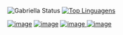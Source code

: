 



![Gabriella Status](https://github-readme-stats.vercel.app/api?username=gabriella0811&show_icons=true&theme=dracula)     [![Top Linguagens](https://github-readme-stats.vercel.app/api/top-langs/?username=gabriella0811&layout=compact&show_icons=true&theme=dracula)](https://github.com/gabriella0811/github-readme-stats)






[![image](https://user-images.githubusercontent.com/56557766/179840133-8d2e465d-c9a9-4bc1-ab7b-094f36ada7a6.png)](https://web.dio.me/users/gabriellareis_trindade?tab=achievements)      [![image](https://user-images.githubusercontent.com/56557766/180013384-5901628c-48cc-42b6-899f-29dda55cb019.png)](https://www.linkedin.com/in/gabriella-dos-reis-da-trindade-50929b12a/)    [![image](https://user-images.githubusercontent.com/56557766/180013544-364374ae-4717-47f6-b9e5-f78e600def6e.png)
](gabriellareis.trindade@gmail.com)   [![image](https://user-images.githubusercontent.com/56557766/180015610-ea1b7bfc-47c6-4003-ad8f-f4828d23b0c9.png)](https://t.me/GabriellaRTrindade)
